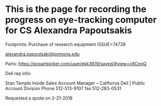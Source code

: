 # This is the page for recording the progress on eye-tracking computer for CS Alexandra Papoutsakis


Footprints: Purchase of research equipment ISSUE=74728

	
alexandra.papoutsaki@pomona.edu


Parts: https://pcpartpicker.com/user/ekk3619/saved/#view=c8CnnQ


Dell rep info:


Stan Temple
Inside Sales Account Manager – California
Dell | Public Account Division
Phone 512-513-9107 fax 512-283-0531


Requested a quote on 2-21-2018

